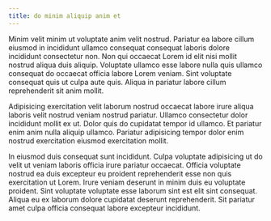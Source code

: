 ```yaml
---
title: do minim aliquip anim et
---
```


Minim velit minim ut voluptate anim velit nostrud. Pariatur ea labore cillum eiusmod in incididunt ullamco consequat consequat laboris dolore incididunt consectetur non. Non qui occaecat Lorem id elit nisi mollit nostrud aliqua duis aliquip. Voluptate ullamco esse labore nulla quis ullamco consequat do occaecat officia labore Lorem veniam. Sint voluptate consequat quis ut culpa aute quis. Aliqua in pariatur labore cillum reprehenderit sit anim mollit.

Adipisicing exercitation velit laborum nostrud occaecat labore irure aliqua laboris velit nostrud veniam nostrud pariatur. Ullamco consectetur dolor incididunt mollit ex ut. Dolor quis do cupidatat tempor id ullamco. Et pariatur enim anim nulla aliquip ullamco. Pariatur adipisicing tempor dolor enim nostrud exercitation eiusmod exercitation mollit.

In eiusmod duis consequat sunt incididunt. Culpa voluptate adipisicing ut do velit ut veniam laboris officia irure pariatur occaecat. Officia voluptate nostrud ea duis excepteur eu proident reprehenderit esse non quis exercitation ut Lorem. Irure veniam deserunt in minim duis eu voluptate proident. Sint voluptate voluptate esse laborum sint est elit sint consequat. Aliqua eu ex laborum dolore cupidatat deserunt reprehenderit. Sit pariatur amet culpa officia consequat labore excepteur incididunt.